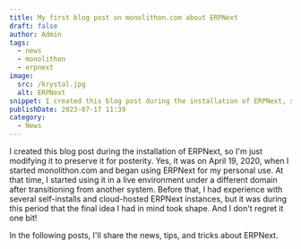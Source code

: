 ```yaml
---
title: My first blog post on monolithon.com about ERPNext
draft: false
author: Admin
tags:
  - news
  - monolithon
  - erpnext
image:
  src: /krystal.jpg
  alt: ERPNext
snippet: I created this blog post during the installation of ERPNext, so I'm just modifying it to preserve it for posterity.
publishDate: 2023-07-17 11:39
category:
  - News
---
```



I created this blog post during the installation of ERPNext, so I'm just modifying it to preserve it for posterity. Yes, it was on April 19, 2020, when I started monolithon.com and began using ERPNext for my personal use. At that time, I started using it in a live environment under a different domain after transitioning from another system. Before that, I had experience with several self-installs and cloud-hosted ERPNext instances, but it was during this period that the final idea I had in mind took shape. And I don't regret it one bit!

In the following posts, I'll share the news, tips, and tricks about ERPNext.